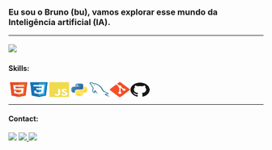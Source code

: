 ### Eu sou o Bruno (bu), vamos explorar esse mundo da Inteligência artificial (IA).<hr><img src='https://i.pinimg.com/originals/f0/f0/d9/f0f0d932d6e39c7af5aa305cbd8da735.gif'>

<!--
**buqueiroz/buqueiroz** is a ✨ _special_ ✨ repository because its `README.md` (this file) appears on your GitHub profile.

Here are some ideas to get you started:

- 🔭 I’m currently working on ...
- 🌱 I’m currently learning ...
- 👯 I’m looking to collaborate on ...
- 🤔 I’m looking for help with ...
- 💬 Ask me about ...
- 📫 How to reach me: ...
- 😄 Pronouns: ...
- ⚡ Fun fact: ...
-->
#### Skills:
<img align="center" height="30" width="40" src="https://raw.githubusercontent.com/devicons/devicon/master/icons/html5/html5-original.svg" style="max-width:100%;"><img align="center" height="30" width="40" src="https://raw.githubusercontent.com/devicons/devicon/master/icons/css3/css3-original.svg" style="max-width:100%;"><img align="center" height="30" width="40" src="https://raw.githubusercontent.com/devicons/devicon/master/icons/javascript/javascript-plain.svg" style="max-width:100%;"><img align="center" height="30" width="40" src="https://raw.githubusercontent.com/devicons/devicon/master/icons/python/python-original.svg" style="max-width:100%;"><img align="center" height="30" width="40" src="https://raw.githubusercontent.com/devicons/devicon/master/icons/mysql/mysql-original.svg" style="max-width:100%;"><img align="center" height="30" width="40" src="https://raw.githubusercontent.com/devicons/devicon/master/icons/git/git-original.svg" style="max-width:100%;"><img align="center" height="30" width="40" src="https://raw.githubusercontent.com/devicons/devicon/master/icons/github/github-original.svg" style="max-width:100%;">

<hr>

#### Contact: 
<a href="https://discord.gg/cF7QPPUdzz" target="_blank"><img src="https://img.shields.io/badge/Discord-7289DA?style=for-the-badge&logo=discord&logoColor=white" target="_blank"></a> <a href="https://www.twitch.tv/bubesnx" target="_blank"><img src="https://img.shields.io/badge/Twitch-9146FF?style=for-the-badge&logo=twitch&logoColor=white" target="_blank"> </a><a href="https://github.com/buqueiroz"><img src="https://camo.githubusercontent.com/4c51da250cdef5906bb8a72701595eaa4fb9b78422e87fe83321a30d51c84c06/68747470733a2f2f696d672e736869656c64732e696f2f62616467652f6769746875622d2532333130303030302e7376673f267374796c653d666f722d7468652d6261646765266c6f676f3d676974687562266c6f676f436f6c6f723d7768697465266c696e6b3d6d61696c746f3a68747470733a2f2f6769746875622e636f6d2f746574657573417261756a6f" style="max-width:100%;"></a>




